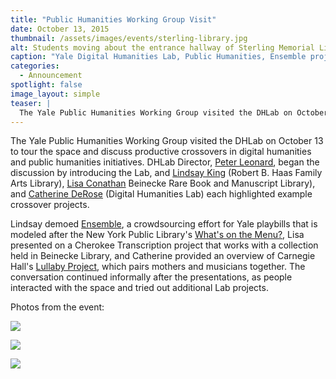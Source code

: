 ```yaml
---
title: "Public Humanities Working Group Visit"
date: October 13, 2015
thumbnail: /assets/images/events/sterling-library.jpg
alt: Students moving about the entrance hallway of Sterling Memorial Library.
caption: "Yale Digital Humanities Lab, Public Humanities, Ensemble project"
categories: 
  - Announcement
spotlight: false 
image_layout: simple
teaser: |
  The Yale Public Humanities Working Group visited the DHLab on October 13 to tour the space and discuss productive crossovers in digital humanities and public humanities initiatives. DHLab Director,...
---
```


The Yale Public Humanities Working Group visited the DHLab on October 13 to tour the space and discuss productive crossovers in digital humanities and public humanities initiatives. DHLab Director, [Peter Leonard](http://resources.library.yale.edu/StaffDirectory/detail.aspx?q=718), began the discussion by introducing the Lab, and [Lindsay King](http://resources.library.yale.edu/StaffDirectory/detail.aspx?q=631) (Robert B. Haas Family Arts Library), [Lisa Conathan](http://resources.library.yale.edu/StaffDirectory/detail.aspx?q=107) Beinecke Rare Book and Manuscript Library), and [Catherine DeRose](http://resources.library.yale.edu/StaffDirectory/detail.aspx?q=806) (Digital Humanities Lab) each highlighted example crossover projects.

Lindsay demoed [Ensemble](http://web.library.yale.edu/dhlab/ensemble), a crowdsourcing effort for Yale playbills that is modeled after the New York Public Library's [What's on the Menu?](http://menus.nypl.org/), Lisa presented on a Cherokee Transcription project that works with a collection held in Beinecke Library, and Catherine provided an overview of Carnegie Hall's [Lullaby Project](http://www.carnegiehall.org/Lullaby/), which pairs mothers and musicians together. The conversation continued informally after the presentations, as people interacted with the space and tried out additional Lab projects.

Photos from the event:

[<img src="http://web.library.yale.edu/sites/default/files/resize/images/2015PublicHumanities_Conathan%281%29-184x123.JPG" />](http://web.library.yale.edu/sites/default/files/images/2015PublicHumanities_Conathan%281%29.JPG)

[<img src="http://web.library.yale.edu/sites/default/files/resize/images/2015PublicHumanities_King%281%29-189x123.jpg" />](http://web.library.yale.edu/sites/default/files/images/2015PublicHumanities_King%281%29.jpg)

[<img src="http://web.library.yale.edu/sites/default/files/resize/images/2015PublicHumanities_Lab-223x123.JPG" />](http://web.library.yale.edu/sites/default/files/images/2015PublicHumanities_Lab.JPG)